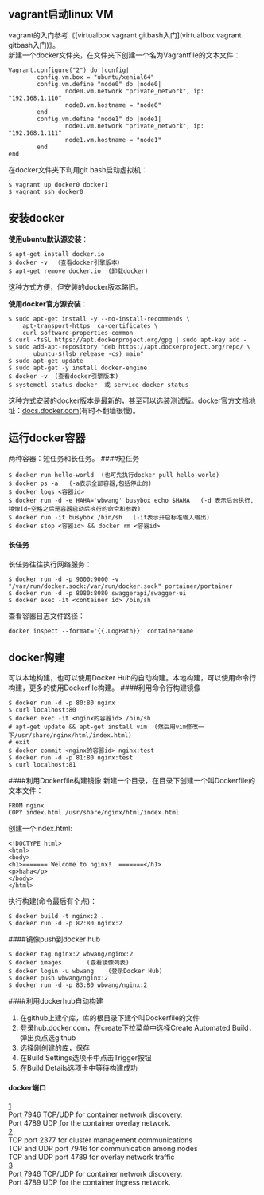 ## vagrant启动linux VM
vagrant的入门参考《[virtualbox vagrant gitbash入门](virtualbox vagrant gitbash入门)》。  
新建一个docker文件夹，在文件夹下创建一个名为Vagrantfile的文本文件：
```
Vagrant.configure("2") do |config|
        config.vm.box = "ubuntu/xenial64"
        config.vm.define "node0" do |node0|
                node0.vm.network "private_network", ip: "192.168.1.110"
                node0.vm.hostname = "node0"
        end
        config.vm.define "node1" do |node1|
                node1.vm.network "private_network", ip: "192.168.1.111"
                node1.vm.hostname = "node1"
        end
end
```
在docker文件夹下利用git bash启动虚拟机：
```
$ vagrant up docker0 docker1
$ vagrant ssh docker0
```
## 安装docker
**使用ubuntu默认源安装**：
```
$ apt-get install docker.io
$ docker -v  （查看docker引擎版本）
$ apt-get remove docker.io  (卸载docker)
```
这种方式方便，但安装的docker版本略旧。

**使用docker官方源安装**：
```
$ sudo apt-get install -y --no-install-recommends \
    apt-transport-https  ca-certificates \
    curl software-properties-common
$ curl -fsSL https://apt.dockerproject.org/gpg | sudo apt-key add -
$ sudo add-apt-repository "deb https://apt.dockerproject.org/repo/ \
       ubuntu-$(lsb_release -cs) main"
$ sudo apt-get update
$ sudo apt-get -y install docker-engine
$ docker -v  (查看docker引擎版本)
$ systemctl status docker  或 service docker status
```
这种方式安装的docker版本是最新的，甚至可以选装测试版。docker官方文档地址：[docs.docker.com](https://docs.docker.com)(有时不翻墙很慢)。
## 运行docker容器
两种容器：短任务和长任务。
####短任务
```
$ docker run hello-world  (也可先执行docker pull hello-world)
$ docker ps -a   (-a表示全部容器,包括停止的)
$ docker logs <容器id>
$ docker run -d -e HAHA='wbwang' busybox echo $HAHA   (-d 表示后台执行, 镜像id+空格之后是容器启动后执行的命令和参数)
$ docker run -it busybox /bin/sh   (-it表示开启标准输入输出)
$ docker stop <容器id> && docker rm <容器id>
```
#### 长任务
长任务往往执行网络服务：
```
$ docker run -d -p 9000:9000 -v "/var/run/docker.sock:/var/run/docker.sock" portainer/portainer
$ docker run -d -p 8080:8080 swaggerapi/swagger-ui
$ docker exec -it <container id> /bin/sh
```
查看容器日志文件路径：
```
docker inspect --format='{{.LogPath}}' containername
```
## docker构建
可以本地构建，也可以使用Docker Hub的自动构建。本地构建，可以使用命令行构建，更多的使用Dockerfile构建。
####利用命令行构建镜像
```
$ docker run -d -p 80:80 nginx
$ curl localhost:80
$ docker exec -it <nginx的容器id> /bin/sh
# apt-get update && apt-get install vim  (然后用vim修改一下/usr/share/nginx/html/index.html)
# exit
$ docker commit <nginx的容器id> nginx:test
$ docker run -d -p 81:80 nginx:test
$ curl localhost:81
```
####利用Dockerfile构建镜像
新建一个目录，在目录下创建一个叫Dockerfile的文本文件：
```
FROM nginx
COPY index.html /usr/share/nginx/html/index.html
```
创建一个index.html:
```
<!DOCTYPE html>
<html>
<body>
<h1>======= Welcome to nginx!  =======</h1>
<p>haha</p>
</body>
</html>
```
执行构建(命令最后有个点)：
```
$ docker build -t nginx:2 .
$ docker run -d -p 82:80 nginx:2
```
####镜像push到docker hub
```
$ docker tag nginx:2 wbwang/nginx:2
$ docker images       (查看镜像列表)
$ docker login -u wbwang    (登录Docker Hub)
$ docker push wbwang/nginx:2
$ docker run -d -p 83:80 wbwang/nginx:2
```
####利用dockerhub自动构建

 1. 在github上建个库，库的根目录下建个叫Dockerfile的文件
 2. 登录hub.docker.com，在create下拉菜单中选择Create Automated Build，弹出页点选github
 3. 选择刚创建的库，保存
 4. 在Build Settings选项卡中点击Trigger按钮
 5. 在Build Details选项卡中等待构建成功

#### docker端口
[1](https://docs.docker.com/engine/swarm/networking/)  
Port 7946 TCP/UDP for container network discovery.  
Port 4789 UDP for the container overlay network.  
[2](https://github.com/docker/docker/blob/master/docs/swarm/swarm-tutorial/index.md)  
TCP port 2377 for cluster management communications  
TCP and UDP port 7946 for communication among nodes  
TCP and UDP port 4789 for overlay network traffic  
[3](https://github.com/docker/docker/blob/master/docs/swarm/ingress.md)  
Port 7946 TCP/UDP for container network discovery.  
Port 4789 UDP for the container ingress network.